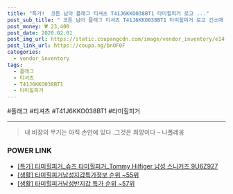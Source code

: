 ```yaml
--- 
title: "특가!  코튼 남아 플래그 티셔츠 T41J6KKO038BT1 타미힐피거 로고 ..." 
post_sub_title: " 코튼 남아 플래그 티셔츠 T41J6KKO038BT1 타미힐피거 로고 긴소매 GY" 
post_money: ₩ 23,400 
post_date: 2020.02.01 
post_img_url: https://static.coupangcdn.com/image/vendor_inventory/e14f/c85ee80177cc38f636c64b1b8aab5705bd093e65c8bcbc2112c774879f45.jpg 
post_link_url: https://coupa.ng/bnOF0F 
categories: 
  - vendor_inventory 
tags: 
  - 플래그 
  - 티셔츠 
  - T41J6KKO038BT1 
  - 타미힐피거 
--- 
```

  #플래그 #티셔츠 #T41J6KKO038BT1 #타미힐피거 
<hr> 

> 내 비장의 무기는 아직 손안에 있다 .그것은 희망이다 – 나폴레옹 


### POWER LINK

* <a href="https://blog.naver.com/an0733/221786682107" target="_blank">[특가] 타미힐피거_슈즈 타미힐피거_Tommy Hilfiger 남성 스니커즈 9U6Z927</a>
* <a href="https://blog.naver.com/sakai111/221773635880" target="_blank"> [생활] 타미힐피거남성지갑특가정보 순위 ~55위</a>
* <a href="https://blog.naver.com/sakai111/221787249699" target="_blank"> [생활] 타미힐피거남성반지갑 특가 순위 ~57위</a>
